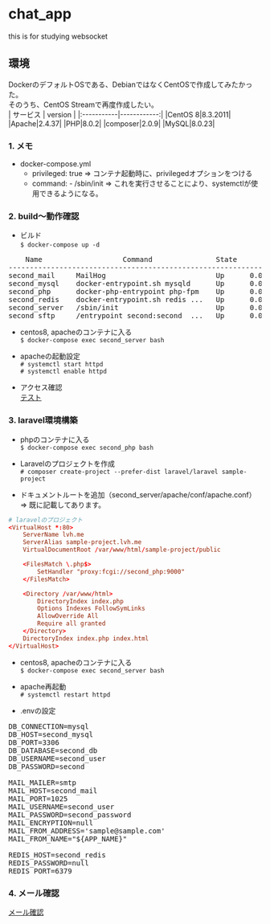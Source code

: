 # chat_app
this is for studying websocket 



## 環境
DockerのデフォルトOSである、DebianではなくCentOSで作成してみたかった。  
そのうち、CentOS Streamで再度作成したい。  
| サービス | version |
|:-----------|------------:|
|CentOS 8|8.3.2011|
|Apache|2.4.37|
|PHP|8.0.2|
|composer|2.0.9|
|MySQL|8.0.23|

### 1. メモ
  - docker-compose.yml  
      * privileged: true => コンテナ起動時に、privilegedオプションをつける  
      * command: - /sbin/init => これを実行させることにより、systemctlが使用できるようになる。

### 2. build〜動作確認
* ビルド  
`$ docker-compose up -d`
<pre>
    Name                   Command               State                       Ports                     
-------------------------------------------------------------------------------------------------------
second_mail     MailHog                          Up      0.0.0.0:1025->1025/tcp, 0.0.0.0:8025->8025/tcp
second_mysql    docker-entrypoint.sh mysqld      Up      0.0.0.0:13309->3306/tcp, 33060/tcp            
second_php      docker-php-entrypoint php-fpm    Up      0.0.0.0:55009->9000/tcp                       
second_redis    docker-entrypoint.sh redis ...   Up      0.0.0.0:6379->6379/tcp                        
second_server   /sbin/init                       Up      0.0.0.0:80->80/tcp                            
second_sftp     /entrypoint second:second_ ...   Up      0.0.0.0:2222->22/tcp      
</pre>

* centos8, apacheのコンテナに入る  
`$ docker-compose exec second_server bash`

* apacheの起動設定  
`# systemctl start httpd`  
`# systemctl enable httpd`

* アクセス確認  
[テスト](http://test.lvh.me/)

### 3. laravel環境構築
*  phpのコンテナに入る  
`$ docker-compose exec second_php bash`

* Laravelのプロジェクトを作成  
`# composer create-project --prefer-dist laravel/laravel sample-project`

* ドキュメントルートを追加（second_server/apache/conf/apache.conf）  
=> 既に記載してあります。
```conf:second_server/apache/conf/apache.conf
# laravelのプロジェクト
<VirtualHost *:80>
    ServerName lvh.me
    ServerAlias sample-project.lvh.me
    VirtualDocumentRoot /var/www/html/sample-project/public

    <FilesMatch \.php$>
        SetHandler "proxy:fcgi://second_php:9000"
    </FilesMatch>

    <Directory /var/www/html>
        DirectoryIndex index.php
        Options Indexes FollowSymLinks
        AllowOverride All
        Require all granted
    </Directory>
    DirectoryIndex index.php index.html
</VirtualHost>
```

* centos8, apacheのコンテナに入る    
`$ docker-compose exec second_server bash`

* apache再起動  
`# systemctl restart httpd`

* .envの設定
<pre>
DB_CONNECTION=mysql
DB_HOST=second_mysql
DB_PORT=3306
DB_DATABASE=second_db
DB_USERNAME=second_user
DB_PASSWORD=second

MAIL_MAILER=smtp
MAIL_HOST=second_mail
MAIL_PORT=1025
MAIL_USERNAME=second_user
MAIL_PASSWORD=second_password
MAIL_ENCRYPTION=null
MAIL_FROM_ADDRESS='sample@sample.com'
MAIL_FROM_NAME="${APP_NAME}"

REDIS_HOST=second_redis
REDIS_PASSWORD=null
REDIS_PORT=6379
</pre>

### 4. メール確認
[メール確認](http://sample-project.lvh.me:8025)

